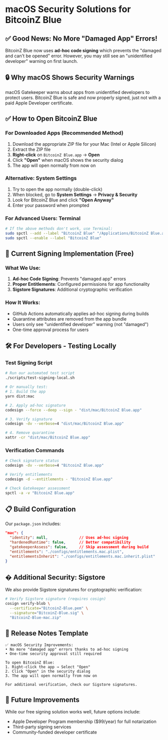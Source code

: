 # macOS Security Solutions for BitcoinZ Blue

## ✅ Good News: No More "Damaged App" Errors!

BitcoinZ Blue now uses **ad-hoc code signing** which prevents the "damaged and can't be opened" error. However, you may still see an "unidentified developer" warning on first launch.

## 🔒 Why macOS Shows Security Warnings

macOS Gatekeeper warns about apps from unidentified developers to protect users. BitcoinZ Blue is safe and now properly signed, just not with a paid Apple Developer certificate.

## ✅ How to Open BitcoinZ Blue

### For Downloaded Apps (Recommended Method)
1. Download the appropriate ZIP file for your Mac (Intel or Apple Silicon)
2. Extract the ZIP file
3. **Right-click** on `BitcoinZ Blue.app` → **Open**
4. Click **"Open"** when macOS shows the security dialog
5. The app will open normally from now on

### Alternative: System Settings
1. Try to open the app normally (double-click)
2. When blocked, go to **System Settings** → **Privacy & Security**
3. Look for BitcoinZ Blue and click **"Open Anyway"**
4. Enter your password when prompted

### For Advanced Users: Terminal
```bash
# If the above methods don't work, use Terminal:
sudo spctl --add --label "BitcoinZ Blue" "/Applications/BitcoinZ Blue.app"
sudo spctl --enable --label "BitcoinZ Blue"
```

## 🎯 Current Signing Implementation (Free)

### What We Use:
1. **Ad-hoc Code Signing**: Prevents "damaged app" errors
2. **Proper Entitlements**: Configured permissions for app functionality
3. **Sigstore Signatures**: Additional cryptographic verification

### How It Works:
- GitHub Actions automatically applies ad-hoc signing during builds
- Quarantine attributes are removed from the app bundle
- Users only see "unidentified developer" warning (not "damaged")
- One-time approval process for users

## 🛠️ For Developers - Testing Locally

### Test Signing Script
```bash
# Run our automated test script
./scripts/test-signing-local.sh

# Or manually test:
# 1. Build the app
yarn dist:mac

# 2. Apply ad-hoc signature
codesign --force --deep --sign - "dist/mac/BitcoinZ Blue.app"

# 3. Verify signature
codesign -dv --verbose=4 "dist/mac/BitcoinZ Blue.app"

# 4. Remove quarantine
xattr -cr "dist/mac/BitcoinZ Blue.app"
```

### Verification Commands
```bash
# Check signature status
codesign -dv --verbose=4 "BitcoinZ Blue.app"

# Verify entitlements
codesign -d --entitlements - "BitcoinZ Blue.app"

# Check Gatekeeper assessment
spctl -a -v "BitcoinZ Blue.app"
```

## 📋 Build Configuration

Our `package.json` includes:
```json
"mac": {
  "identity": null,              // Uses ad-hoc signing
  "hardenedRuntime": false,      // Better compatibility
  "gatekeeperAssess": false,     // Skip assessment during build
  "entitlements": "./configs/entitlements.mac.plist",
  "entitlementsInherit": "./configs/entitlements.mac.inherit.plist"
}
```

## � Additional Security: Sigstore

We also provide Sigstore signatures for cryptographic verification:
```bash
# Verify Sigstore signature (requires cosign)
cosign verify-blob \
  --certificate="BitcoinZ-Blue.pem" \
  --signature="BitcoinZ-Blue.sig" \
  "BitcoinZ-Blue-mac.zip"
```

## 📝 Release Notes Template

```
✅ macOS Security Improvements:
• No more "damaged app" errors thanks to ad-hoc signing
• One-time security approval still required

To open BitcoinZ Blue:
1. Right-click the app → Select "Open"
2. Click "Open" in the security dialog
3. The app will open normally from now on

For additional verification, check our Sigstore signatures.
```

## 🚀 Future Improvements

While our free signing solution works well, future options include:
- Apple Developer Program membership ($99/year) for full notarization
- Third-party signing services
- Community-funded developer certificate
